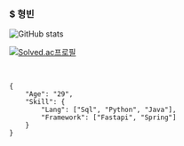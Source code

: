 ### $ 형빈

<!-- cloudnative, finops, sre에 관심있음 <br> -->

![GitHub stats](https://github-readme-stats.vercel.app/api?username=hyeongbin96&show_icons=true&theme=merko)

[![Solved.ac프로필](http://mazassumnida.wtf/api/v2/generate_badge?boj=hbkw1772)](https://solved.ac/hbkw1772)



<br>

```
{
    "Age": "29",
    "Skill": {
        "Lang": ["Sql", "Python", "Java"],
        "Framework": ["Fastapi", "Spring"]
    }
}

```